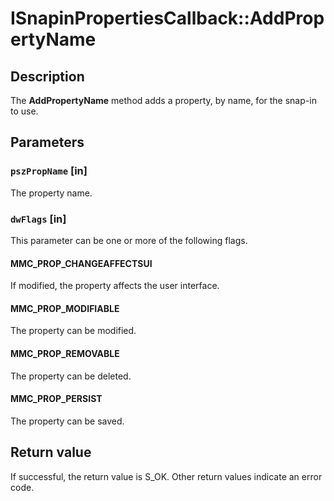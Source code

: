 # ISnapinPropertiesCallback::AddPropertyName

## Description

The
**AddPropertyName** method adds a property, by name, for the snap-in to use.

## Parameters

### `pszPropName` [in]

The property name.

### `dwFlags` [in]

This parameter can be one or more of the following flags.

#### MMC_PROP_CHANGEAFFECTSUI

If modified, the property affects the user interface.

#### MMC_PROP_MODIFIABLE

The property can be modified.

#### MMC_PROP_REMOVABLE

The property can be deleted.

#### MMC_PROP_PERSIST

The property can be saved.

## Return value

If successful, the return value is S_OK. Other return values indicate an error code.